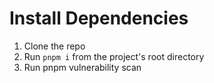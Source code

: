 # Install Dependencies

1. Clone the repo
2. Run `pnpm i` from the project's root directory
3. Run pnpm vulnerability scan